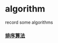 # algorithm
record some algorithms

### [排序算法](https://github.com/wl1508702360/algorithm/blob/main/sort.md)
